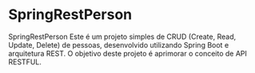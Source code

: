 # SpringRestPerson
SpringRestPerson Este é um projeto simples de CRUD (Create, Read, Update, Delete) de pessoas, desenvolvido utilizando Spring Boot e arquitetura REST. O objetivo deste projeto é aprimorar o conceito de API RESTFUL.
